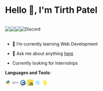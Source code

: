 # Hello 👋, I'm Tirth Patel


<br>

<div align="center">
  <!-- <a href="https://vinaykakkad.tech">
      <img src="https://img.shields.io/badge/⚡PORTFOLIO-F6C915?style=for-the-badge&logoColor=white" align="left">
  </a> -->
  <a href="https://www.kaggle.com/tirthpatel177">
      <img src="https://img.shields.io/badge/Kaggle-20BEFF?style=for-the-badge&logo=Kaggle&logoColor=white" align="left">
  </a>
  <a href="mailto:177tpatel@gmail.com">
      <img src="https://img.shields.io/badge/Gmail-D14836?style=for-the-badge&logo=gmail&logoColor=white" align="left">
  </a>
  <a href="https://www.linkedin.com/in/tirth-patel-412b70192">
      <img src="https://img.shields.io/badge/LinkedIn-0077B5?style=for-the-badge&logo=linkedin&logoColor=white" align="left">
  </a>   
  <a href="https://discordapp.com/users/718020485551620187">
      <img src="https://img.shields.io/badge/Discord-7289DA?style=for-the-badge&logo=discord&logoColor=white" alt="Discord" align="left">
  </a>   
    
</div>  

<br>



<!-- <a href="https://discordapp.com/users/718020485551620187">



<img align="left" alt="Tirth's Discord" width="21px" src="https://raw.githubusercontent.com/tirthPatel177/tirthPatel177/master/assets/discord-round.svg" />

</a> -->





<br>




[comment]: <> (- 🔭 I’m currently working on [renderless-components]&#40;https://github.com/timelessco/renderless-components&#41;)
- 🌱 I’m currently learning Web Development

[comment]: <> (- 👯 I’m looking to collaborate on [Github Readme Stats]&#40;https://github.com/anuraghazra/github-readme-stats&#41;)

- 💬 Ask me about anything [here](https://www.linkedin.com/in/tirth-patel-412b70192)

- Currently looking for Internships


**Languages and Tools:**  

<code><img height="20" src="https://raw.githubusercontent.com/github/explore/80688e429a7d4ef2fca1e82350fe8e3517d3494d/topics/python/python.png"></code>
<code><img height="20" src="https://raw.githubusercontent.com/github/explore/80688e429a7d4ef2fca1e82350fe8e3517d3494d/topics/flask/flask.png"></code>
<code><img height="20" src="https://raw.githubusercontent.com/github/explore/80688e429a7d4ef2fca1e82350fe8e3517d3494d/topics/cpp/cpp.png"></code>
<code><img height="20" src="https://raw.githubusercontent.com/github/explore/80688e429a7d4ef2fca1e82350fe8e3517d3494d/topics/javascript/javascript.png"></code>
<code><img height="20" src="https://raw.githubusercontent.com/github/explore/80688e429a7d4ef2fca1e82350fe8e3517d3494d/topics/react/react.png"></code>
<code><img height="20" src="https://raw.githubusercontent.com/github/explore/285d19f261b6d469fd8a309dddb234371d7be462/topics/database/database.png"></code>


<!-- ## Let's Connect

 -->


<!-- ## Thank You For Reading! -->
<!-- <section align='center'>
<img src="./assets/thankyou.gif" width="400" height="250" />
</section> -->
<!-- 
<p align="center"> <img src="https://komarev.com/ghpvc/?username=abhishekkrthakur&label=Views&color=blue&style=plastic" alt="Profile Views" /> </p> -->

